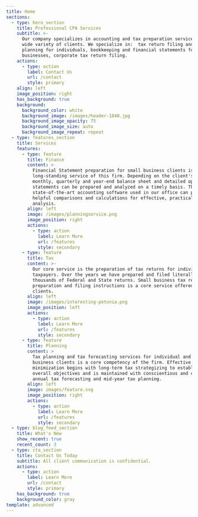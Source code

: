 ```yaml
---
title: Home
sections:
  - type: hero_section
    title: Professional CPA Services
    subtitle: >-
      Our company specializes in accounting and tax preparation services for a
      wide variety of clients. We specialize in:  tax return filing and tax
      planning for individuals, bookkeeping and financial statements for small
      businesses, corporate tax return filing.
    actions:
      - type: action
        label: Contact Us
        url: /contact
        style: primary
    align: left
    image_position: right
    has_background: true
    background:
      background_color: white
      background_image: /images/header-1040.jpg
      background_image_opacity: 75
      background_image_size: auto
      background_image_repeat: repeat
  - type: features_section
    title: Services
    features:
      - type: feature
        title: Finance
        content: >
          Financial Statement preparation for small business clients is a
          long-standing service of this firm. Depending on the client's needs,
          monthly, quarterly and year-end balance sheet and detailed operating
          statements can be prepared and analyzed on a timely basis. The
          state-of-the-art accounting software used in our office can provide
          helpful comparisons and calculations for effective, practical business
          analysis.
        align: left
        image: /images/planningservice.png
        image_position: right
        actions:
          - type: action
            label: Learn More
            url: /features
            style: secondary
      - type: feature
        title: Tax
        content: >-
          Our core service is the preparation of tax returns for individual
          taxpayers. Over the years we have prepared and filed literally
          thousands of Federal and State returns. Small business tax return
          preparation and filing instructions is a core service offered to our
          clients.
        align: left
        image: /images/interesting-petunia.png
        image_position: left
        actions:
          - type: action
            label: Learn More
            url: /features
            style: secondary
      - type: feature
        title: Planning
        content: >
          Tax planning and tax forecasting services for individual and small
          business clients is a core competency of the firm. Effective tax
          minimization begins with long-term tax strategizing to establish
          overall objectives and is maintained with conscientious and consistent
          annual tax forecasting and mid-year tax planning.
        align: left
        image: images/feature.svg
        image_position: right
        actions:
          - type: action
            label: Learn More
            url: /features
            style: secondary
  - type: blog_feed_section
    title: What's New
    show_recent: true
    recent_count: 3
  - type: cta_section
    title: Contact Us Today
    subtitle: All client communication is confidential.
    actions:
      - type: action
        label: Learn More
        url: /contact
        style: primary
    has_background: true
    background_color: gray
template: advanced
---
```

